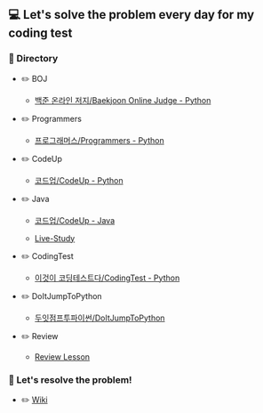 ## 💻 Let's solve the problem every day for my coding test

### 📂 Directory

- :pencil2: BOJ

    - [백준 온라인 저지/Baekjoon Online Judge - Python](https://github.com/m1nnh/Problem-Solving/tree/master/BOJ)

- :pencil2: Programmers

    - [프로그래머스/Programmers - Python](https://github.com/m1nnh/Problem-Solving/tree/master/Programmers)

- :pencil2: CodeUp

    - [코드업/CodeUp - Python](https://github.com/m1nnh/Problem-Solving/tree/master/Python/CodeUp)

- :pencil2: Java

    - [코드업/CodeUp - Java](https://github.com/m1nnh/Problem-Solving/tree/master/Java/Code-Up)
    
    - [Live-Study](https://github.com/m1nnh/Problem-Solving/tree/master/Java/Live-Study)


- :pencil2: CodingTest
    
    - [이것이 코딩테스트다/CodingTest - Python](https://github.com/m1nnh/Problem-Solving/tree/master/Python/CodingTest)

- :pencil2: DoItJumpToPython

    - [두잇점프투파이썬/DoItJumpToPython](https://github.com/m1nnh/Problem-Solving/tree/master/Python/DoItJumpToPython)

- :pencil2: Review

    - [Review Lesson](https://github.com/m1nnh/Problem-Solving/tree/master/Review)


### :memo: Let's resolve the problem!

- :pencil2: [Wiki](https://github.com/m1nnh/Problem-Solving/wiki/Let's-Resolve-the-problem)
